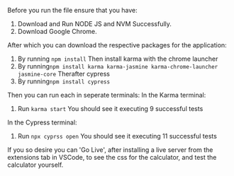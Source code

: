 <!-- 
Name: Josiah-John Green
Project: Simple Calculator.
Due: March 31st 2025 @ 11:59 PM.
 -->

Before you run the file ensure that you have:
1. Download and Run NODE JS and NVM Successfully.
2. Download Google Chrome.

After which you can download the respective packages for the application:
1. By running ```npm install```
Then install karma with the chrome launcher
1. By running```npm install karma karma-jasmine karma-chrome-launcher jasmine-core```
Therafter cypress
1. By running```npm install cypress```

Then you can run each in seperate terminals:
In the Karma terminal: 
1. Run ```karma start```
You should see it executing 9 successful tests

In the Cypress terminal: 
1. Run ```npx cyprss open```
You should see it executing 11 successful tests

If you so desire you can 'Go Live', after installing a live server from the extensions tab in VSCode, to see the css for the calculator, and test the calculator yourself.